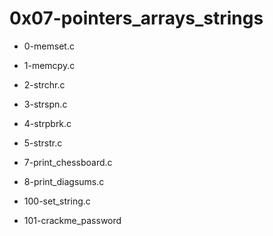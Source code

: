 # 0x07-pointers\_arrays\_strings

* 0-memset.c

* 1-memcpy.c

* 2-strchr.c

* 3-strspn.c

* 4-strpbrk.c

* 5-strstr.c

* 7-print\_chessboard.c

* 8-print\_diagsums.c

* 100-set\_string.c

* 101-crackme\_password



